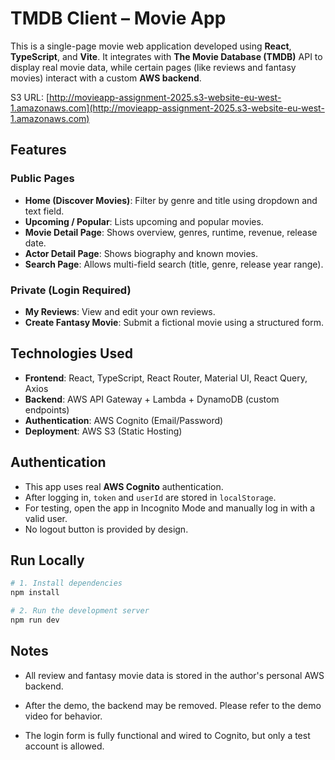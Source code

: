 # TMDB Client – Movie App

This is a single-page movie web application developed using **React**, **TypeScript**, and **Vite**. It integrates with **The Movie Database (TMDB)** API to display real movie data, while certain pages (like reviews and fantasy movies) interact with a custom **AWS backend**.

S3 URL: [http://movieapp-assignment-2025.s3-website-eu-west-1.amazonaws.com](http://movieapp-assignment-2025.s3-website-eu-west-1.amazonaws.com)

## Features

### Public Pages
- **Home (Discover Movies)**: Filter by genre and title using dropdown and text field.
- **Upcoming / Popular**: Lists upcoming and popular movies.
- **Movie Detail Page**: Shows overview, genres, runtime, revenue, release date.
- **Actor Detail Page**: Shows biography and known movies.
- **Search Page**: Allows multi-field search (title, genre, release year range).

### Private (Login Required)
- **My Reviews**: View and edit your own reviews.
- **Create Fantasy Movie**: Submit a fictional movie using a structured form.

## Technologies Used

- **Frontend**: React, TypeScript, React Router, Material UI, React Query, Axios
- **Backend**: AWS API Gateway + Lambda + DynamoDB (custom endpoints)
- **Authentication**: AWS Cognito (Email/Password)
- **Deployment**: AWS S3 (Static Hosting)

## Authentication

- This app uses real **AWS Cognito** authentication.
- After logging in, `token` and `userId` are stored in `localStorage`.
- For testing, open the app in Incognito Mode and manually log in with a valid user.
- No logout button is provided by design.

## Run Locally

```bash
# 1. Install dependencies
npm install

# 2. Run the development server
npm run dev
```

## Notes
- All review and fantasy movie data is stored in the author's personal AWS backend.

- After the demo, the backend may be removed. Please refer to the demo video for behavior.

- The login form is fully functional and wired to Cognito, but only a test account is allowed.